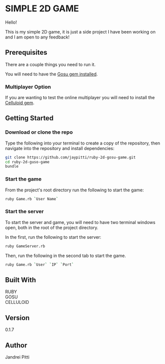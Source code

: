 # SIMPLE 2D GAME

Hello!

This is my simple 2D game, it is just a side project I have been working on and
I am open to any feedback!

## Prerequisites

There are a couple things you need to run it.

You will need to have the [Gosu gem installed](https://rubygems.org/gems/gosu/versions/0.10.8).

### Multiplayer Option

If you are wanting to test the online multiplayer you will need to install
the [Celluloid gem](https://rubygems.org/gems/celluloid/versions/0.17.3).

## Getting Started

### Download or clone the repo

Type the following into your terminal to create a copy of the repository, then navigate into the repository and install dependencies: 

```bash
git clone https://github.com/jaypitti/ruby-2d-gosu-game.git
cd ruby-2d-guso-game
bundle
```

### Start the game
From the project's root directory run the following to start the game:

```bash
ruby Game.rb `User Name`
```

### Start the server
To start the server and game, you will need to have two terminal windows open, both in the root of the project directory. 

In the first, run the following to start the server:

```bash
ruby GameServer.rb
```

Then, run the following in the second tab to start the game.

```bash
ruby Game.rb `User` `IP` `Port`
```

## Built With

RUBY  
GOSU  
CELLULOID  


## Version

0.1.7

## Author

Jandrei Pitti
